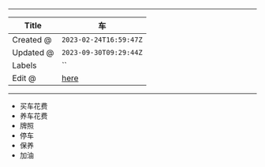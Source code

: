-----

| Title     | 车                                                |
| --------- | ------------------------------------------------ |
| Created @ | `2023-02-24T16:59:47Z`                           |
| Updated @ | `2023-09-30T09:29:44Z`                           |
| Labels    | \`\`                                             |
| Edit @    | [here](https://github.com/junxnone/sh/issues/14) |

-----

  - 买车花费
  - 养车花费
  - 牌照
  - 停车
  - 保养
  - 加油
